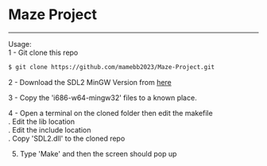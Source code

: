 # Maze Project
---

Usage:<br>
1 - Git clone this repo<br>

```bash
$ git clone https://github.com/mamebb2023/Maze-Project.git
```
2 - Download the SDL2 MinGW Version from [here](https://wiki.libsdl.org/SDL2/Installation)

3 - Copy the 'i686-w64-mingw32' files to a known place.<br>

4 - Open a terminal on the cloned folder then edit the makefile<br>
      . Edit the lib location<br>
      . Edit the include location<br>
      . Copy 'SDL2.dll' to the cloned repo<br>

  5. Type 'Make' and then the screen should pop up<br>
